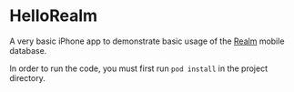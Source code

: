 # HelloRealm

A very basic iPhone app to demonstrate basic usage of the [Realm](http://realm.io) mobile database.

In order to run the code, you must first run `pod install` in the project directory.
